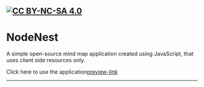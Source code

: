 [![CC BY-NC-SA 4.0][cc-by-nc-sa-shield]][cc-by-nc-sa]
---
# NodeNest
A simple open-source mind map application created using JavaScript, that uses client side resources only.

Click here to use the application[preview-link]

---

[preview-link]: https://htmlpreview.github.io/?https://github.com/Arusu12/nodeNest/blob/main/index.html
[cc-by-nc-sa]: http://creativecommons.org/licenses/by-nc-sa/4.0/
[cc-by-nc-sa-image]: https://licensebuttons.net/l/by-nc-sa/4.0/88x31.png
[cc-by-nc-sa-shield]: https://img.shields.io/badge/License-CC%20BY--NC--SA%204.0-lightgrey.svg
